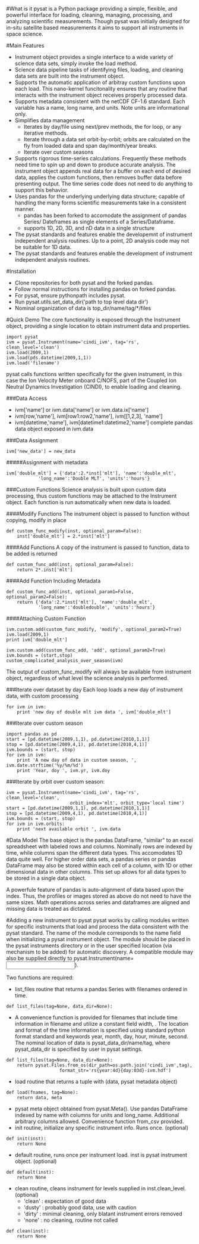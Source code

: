 #What is it
pysat is a Python package providing a simple, flexible, and powerful interface
for loading, cleaning, managing, processing, and analyzing scientific 
measurements. Though pysat was initially designed for in-situ
satellite based measurements it aims to support all instruments in space science.

#Main Features
* Instrument object provides a single interface to a wide variety of
science data sets, simply invoke the load method.
* Science data pipeline tasks of identifying files, loading, and cleaning
data sets are built into the instrument object. 
* Supports the automatic application of arbitray custom functions 
 upon each load. This nano-kernel funcitonality ensures that any routine that
 interacts with the instrument object receives properly processed data.
* Supports metadata consistent with the netCDF CF-1.6 standard. Each variable 
has a name, long name, and units. Note units are informational only.
* Simplifies data management
  * Iterates by day/file using next/prev methods, the for loop, or any iterative
  methods.
  * Iterate through a data set orbit-by-orbit; orbits are calculated on the fly
from loaded data and span day/month/year breaks.
  * Iterate over custom seasons
* Supports rigorous time-series calculations. Frequently these methods need
time to spin up and down to produce accurate analysis. The instrument object
appends real data for a buffer on each end of desired data, applies the custom 
functions, then removes buffer data before presenting output. The time
series code does not need to do anything to support this behavior. 
* Uses pandas for the underlying underlying data structure;
capable of handling the many forms scientific measurements take in a consistent
manner.
  * pandas has been forked to accomodate the assignment of pandas Series/
  Dateframes as single elements of a Series/Dataframe.
  * supports 1D, 2D, 3D, and nD data in a single structure
* The pysat standards and features enable the developemnt of instrument 
independent analysis routines. Up to a point, 2D analysis code may
not be suitable for 1D data.
* The pysat standards and features enable the development of instrument 
independent analysis routines. 

#Installation
* Clone repositories for both pysat and the forked pandas.
* Follow normal instructions for installing pandas on forked pandas.
* For pysat, ensure pythonpath includes pysat.
* Run pysat.utils.set_data_dir('path to top level data dir')
* Nominal organization of data is top_dir/name/tag/*/files

#Quick Demo
The core functionality is exposed through the Instrument object, providing a single
location to obtain instrument data and properties. 
```
import pysat
ivm = pysat.Instrument(name='cindi_ivm', tag='rs', clean_level='clean')
ivm.load(2009,1)
ivm.load(pds.datetime(2009,1,1))
ivm.load('filename')
```
pysat calls functions written specifically for the given instrument, in this
case the Ion Velocity Meter onboard C/NOFS, part of the Coupled Ion
Neutral Dynamics Investigation (CINDI), to enable loading and cleaning.

###Data Access
* ivm['name'] or ivm.data['name'] or ivm.data.ix['name']
* ivm[row,'name'], ivm[row1:row2,'name'], ivm[[1,2,3], 'name']
* ivm[datetime,'name'], ivm[datetime1:datetime2,'name']
complete pandas data object exposed in ivm.data

###Data Assignment
```
ivm['new_data'] = new_data
```
#####Assignment with metadata
```
ivm['double_mlt'] = {'data':2.*inst['mlt'], 'name':'double_mlt', 
            'long_name':'Double MLT', 'units':'hours'}
```
###Custom Functions
Science analysis is built upon custom data processing, thus custom functions 
may be attached to the Instrument object. Each function is 
run automatically when new data is loaded.

####Modify Functions
The instrument object is passed to function without copying, modify in place
```
def custom_func_modify(inst, optional_param=False):
    inst['double_mlt'] = 2.*inst['mlt']
```    
####Add Functions
A copy of the instrument is passed to function, data to be added is returned
```
def custom_func_add(inst, optional_param=False):
    return 2*.inst['mlt']
```
####Add Function Including Metadata
```
def custom_func_add(inst, optional_param1=False, optional_param2=False):
    return {'data':2.*inst['mlt'], 'name':'double_mlt', 
            'long_name':'doubledouble', 'units':'hours'}
```
####Attaching Custom Function
```
ivm.custom.add(custom_func_modify, 'modify', optional_param2=True)
ivm.load(2009,1)
print ivm['double_mlt']
```
```
ivm.custom.add(custom_func_add, 'add', optional_param2=True)
ivm.bounds = (start,stop)
custom_complicated_analysis_over_season(ivm)
```
The output of custom_func_modify will always be available from instrument object, regardless
of what level the science analysis is performed.

###Iterate over dataset by day
Each loop loads a new day of instrument data, with custom processing
```
for ivm in ivm:
    print 'new day of double mlt ivm data ', ivm['double_mlt']
```   
###Iterate over custom season
```
import pandas as pd
start = [pd.datetime(2009,1,1), pd.datetime(2010,1,1)]
stop = [pd.datetime(2009,4,1), pd.datetime(2010,4,1)]
ivm.bounds = (start, stop)
for ivm in ivm:
    print 'A new day of data in custom season, ', ivm.date.strftime('%y/%m/%d')
    print 'Year, doy ', ivm.yr, ivm.doy
```
###Iterate by orbit over custom season:
```
ivm = pysat.Instrument(name='cindi_ivm', tag='rs', clean_level='clean',
                        orbit_index='mlt', orbit_type='local time')
start = [pd.datetime(2009,1,1), pd.datetime(2010,1,1)]
stop = [pd.datetime(2009,4,1), pd.datetime(2010,4,1)]
ivm.bounds = (start, stop)
for ivm in ivm.orbits:
    print 'next available orbit ', ivm.data
```
#Data Model
The base object is the pandas DataFrame, "similar" to an excel spreadsheet
with labeled rows and columns. Nominally rows are indexed by time, while
columns span the different data types. This accomodates 1D data quite well.
For higher order data sets, a pandas series or pandas DataFrame may also be stored
within each cell of a column, with 1D or other dimensional data in other columns.
This set up allows for all data types to be stored in a single data object.

A powerfule feature of pandas is auto-alignment of data based upon the index.
Thus, the profiles or images stored as above do not need to have the same sizes.
Math operations across series and dataframes are aligned and missing data is treated as dictated.

#Adding a new instrument to pysat
pysat works by calling modules written for specific instruments
that load and process the data consistent with the pysat standard. The name
of the module corresponds to the name field when initializing a pysat
instrument object. The module should be placed in the pysat instruments
directory or in the user specified location (via mechanism to be added) 
for automatic discovery. A compatible module may also be supplied directly
to pysat.Instrument(name=<input module object>).

Two functions are required:
* list_files routine that returns a pandas Series
with filenames ordered in time. 
```
def list_files(tag=None, data_dir=None):
```
* A convenience function is provided for filenames that include time information in filename
and utilize a constant field width, . The 
location and format of the time information is specified using standard
python format standard and keywords year, month, day, hour, minute, second. The
nominal location of data is pysat_data_dir/name/tag, where pysat_data_dir
is specified by user in pysat settings.
```
def list_files(tag=None, data_dir=None):
    return pysat.Files.from_os(dir_path=os.path.join('cindi_ivm',tag), 
                    format_str='rs{year:4d}{day:03d}-ivm.hdf')
```                                

* load routine that returns a tuple with (data, pysat metadata object)
```
def load(fnames, tag=None):
    return data, meta
```
* pysat meta object obtained from pysat.Meta(). Use pandas DataFrame indexed
by name with columns for units and long_name. Additional arbitrary columns allowed.
Convenience function from_csv provided.
* init routine, initialize any specific instrument info. Runs once. (optional)
```
def init(inst):
    return None
```
* default routine, runs once per instrument load. inst is pysat instrument object. (optional)
```
def default(inst):
    return None
```
* clean routine, cleans instrument for levels supplied in inst.clean_level. (optional)
  * 'clean' : expectation of good data
  * 'dusty' : probably good data, use with caution
  * 'dirty' : minimal cleaning, only blatant instrument errors removed
  * 'none'  : no cleaning, routine not called
```
def clean(inst):
    return None
```


